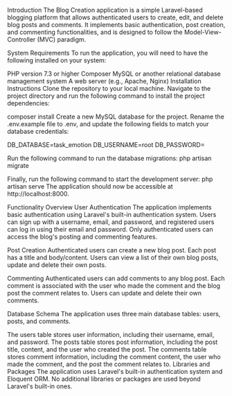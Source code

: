 Introduction
The Blog Creation application is a simple Laravel-based blogging platform that allows authenticated users to create, edit, and delete blog posts and comments. It implements basic authentication, post creation, and commenting functionalities, and is designed to follow the Model-View-Controller (MVC) paradigm.

System Requirements
To run the application, you will need to have the following installed on your system:

PHP version 7.3 or higher
Composer
MySQL or another relational database management system
A web server (e.g., Apache, Nginx)
Installation Instructions
Clone the repository to your local machine.
Navigate to the project directory and run the following command to install the project dependencies:

composer install
Create a new MySQL database for the project.
Rename the .env.example file to .env, and update the following fields to match your database credentials:

DB_DATABASE=task_emotion
DB_USERNAME=root
DB_PASSWORD=

Run the following command to run the database migrations:
php artisan migrate

Finally, run the following command to start the development server:
php artisan serve
The application should now be accessible at http://localhost:8000.

Functionality Overview
User Authentication
The application implements basic authentication using Laravel's built-in authentication system. Users can sign up with a username, email, and password, and registered users can log in using their email and password. Only authenticated users can access the blog's posting and commenting features.

Post Creation
Authenticated users can create a new blog post. Each post has a title and body/content. Users can view a list of their own blog posts, update and delete their own posts.

Commenting
Authenticated users can add comments to any blog post. Each comment is associated with the user who made the comment and the blog post the comment relates to. Users can update and delete their own comments.

Database Schema
The application uses three main database tables: users, posts, and comments.

The users table stores user information, including their username, email, and password.
The posts table stores post information, including the post title, content, and the user who created the post.
The comments table stores comment information, including the comment content, the user who made the comment, and the post the comment relates to.
Libraries and Packages
The application uses Laravel's built-in authentication system and Eloquent ORM. No additional libraries or packages are used beyond Laravel's built-in ones.
